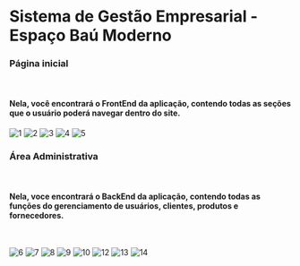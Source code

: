 # Sistema de Gestão Empresarial - Espaço Baú Moderno




<h3>Página inicial</h3></br>
<h4>Nela, você encontrará o FrontEnd da aplicação, contendo todas as seções que o usuário poderá navegar dentro do site.</h4>

![1](https://user-images.githubusercontent.com/85509633/122983197-1ceda180-d372-11eb-9c85-93b9d547e725.PNG)
![2](https://user-images.githubusercontent.com/85509633/122983202-1f4ffb80-d372-11eb-813c-706760da0c34.PNG)
![3](https://user-images.githubusercontent.com/85509633/122983207-1fe89200-d372-11eb-8449-f310121712b5.PNG)
![4](https://user-images.githubusercontent.com/85509633/122983208-1fe89200-d372-11eb-917e-bac1e29f2bda.PNG)
![5](https://user-images.githubusercontent.com/85509633/122983209-20812880-d372-11eb-9928-b1ac7b68cefe.PNG)
<h3> Área Administrativa </h3><br>
<h4> Nela, voce encontrará o BackEnd da aplicação, contendo todas as funções do gerenciamento de usuários, clientes, produtos e fornecedores.</h4><br>

![6](https://user-images.githubusercontent.com/85509633/122983212-2119bf00-d372-11eb-8b27-cfbdf28b5b2a.PNG)
![7](https://user-images.githubusercontent.com/85509633/122983215-2119bf00-d372-11eb-9717-36bb9c0debb0.PNG)
![8](https://user-images.githubusercontent.com/85509633/122983217-2119bf00-d372-11eb-824b-843fffa6a5a9.PNG)
![9](https://user-images.githubusercontent.com/85509633/122983220-21b25580-d372-11eb-816c-1c6b013bd377.PNG)
![10](https://user-images.githubusercontent.com/85509633/122983221-224aec00-d372-11eb-9429-716d8ef6163d.PNG)
![12](https://user-images.githubusercontent.com/85509633/122983226-22e38280-d372-11eb-86a9-2abe3e50020a.PNG)
![13](https://user-images.githubusercontent.com/85509633/122983227-22e38280-d372-11eb-8c44-73e0211187a8.PNG)
![14](https://user-images.githubusercontent.com/85509633/122983231-22e38280-d372-11eb-8bea-03ab29aa0a84.PNG)
